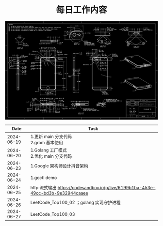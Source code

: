 <center><h1>每日工作内容</h1></center>

![本地路径](index2.jpg "index")

| Date       | Task                                                                             |
| ---------- | -------------------------------------------------------------------------------- |
| 2024-06-19 | 1.更新 main 分支代码<br />2.grom 基本使用                                        |
| 2024-06-20 | 1.Golang 工厂模式<br />2.优化 main 分支代码                                      |
| 2024-06-23 | 1.Google 架构师设计抖音架构                                                      |
| 2024-06-24 | 1.goctl demo                                                                     |
| 2024-06-25 | http 流式输出:https://codesandbox.io/p/live/6199b1ba-453e-49cc-bd3b-9e32944caaee |
| 2024-06-26 | LeetCode_Top100_02 ；golang 实现守护进程                                         |
| 2024-06-27 | LeetCode_Top100_03                                                               |
